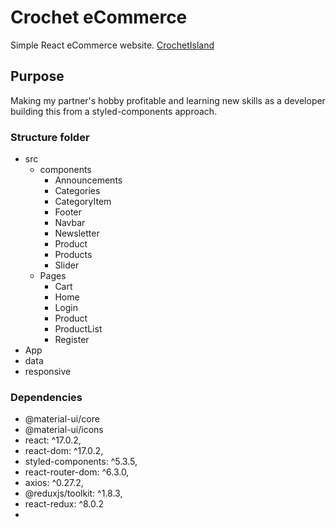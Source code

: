 # Crochet eCommerce

Simple React eCommerce website. [CrochetIsland](https://crochetisland.netlify.app/)

## Purpose

Making my partner's hobby profitable and learning new skills as a developer building this from a styled-components approach.

### Structure folder

- src
  - components
    - Announcements
    - Categories
    - CategoryItem
    - Footer
    - Navbar
    - Newsletter
    - Product
    - Products
    - Slider
  - Pages
    - Cart
    - Home
    - Login
    - Product
    - ProductList
    - Register
- App
- data
- responsive

### Dependencies

- @material-ui/core
- @material-ui/icons
- react: ^17.0.2,
- react-dom: ^17.0.2,
- styled-components: ^5.3.5,
- react-router-dom: ^6.3.0,
- axios: ^0.27.2,
- @reduxjs/toolkit: ^1.8.3,
- react-redux: ^8.0.2
- 
